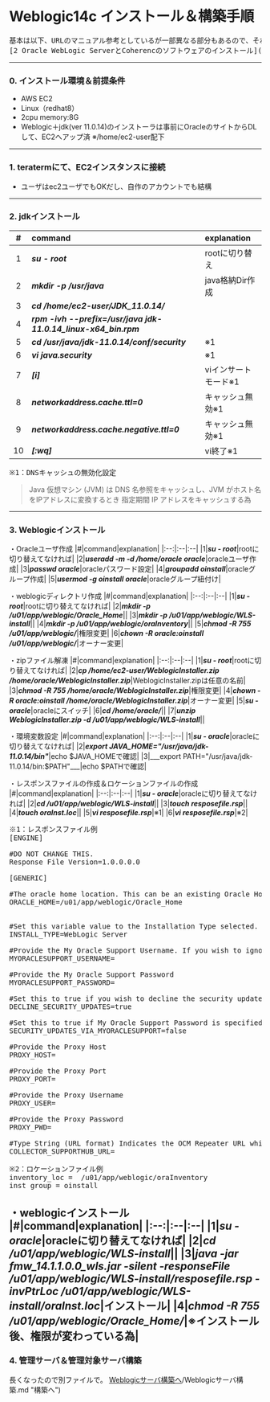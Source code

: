 # Weblogic14c インストール＆構築手順

<pre>
基本は以下、URLのマニュアル参考としているが一部異なる部分もあるので、それを記載
[2 Oracle WebLogic ServerとCoherencのソフトウェアのインストール]([https://docs.oracle.com/cd/F32751_01/weblogic-server/14.1.1.0/wlsig/installing-weblogic-server-developers.html](https://docs.oracle.com/cd/F32751_01/weblogic-server/14.1.1.0/wlsig/installing-oracle-weblogic-server-and-coherence-software.html#GUID-E4241C14-42D3-4053-8F83-C748E059607A))
</pre>

---
### 0. インストール環境＆前提条件
- AWS EC2
- Linux（redhat8）
- 2cpu memory:8G
- Weblogic＋jdk(ver 11.0.14)のインストーラは事前にOracleのサイトからDLして、EC2へアップ済
  ※/home/ec2-user配下
---
### 1. teratermにて、EC2インスタンスに接続
- ユーザはec2ユーザでもOKだし、自作のアカウントでも結構
---
### 2. jdkインストール
|#|command|explanation|
|:--:|:--|:--|
|1|___su - root___|rootに切り替え|
|2|___mkdir -p  /usr/java___|java格納Dir作成|
|3|___cd /home/ec2-user/JDK_11.0.14/___||
|4|___rpm -ivh --prefix=/usr/java  jdk-11.0.14_linux-x64_bin.rpm___||
|5|___cd /usr/java/jdk-11.0.14/conf/security___|※1|
|6|___vi java.security___|※1|
|7|___[i]___|viインサートモード※1|
|8|___networkaddress.cache.ttl=0___|キャッシュ無効※1|
|9|___networkaddress.cache.negative.ttl=0___|キャッシュ無効※1|
|10|___[:wq]___|vi終了※1|

<pre>
※1：DNSキャッシュの無効化設定
</pre>
> Java 仮想マシン (JVM) は DNS 名参照をキャッシュし、JVM がホスト名をIPアドレスに変換するとき
> 指定期間 IP アドレスをキャッシュする為

---
### 3. Weblogicインストール

・Oracleユーザ作成
|#|command|explanation|
|:--:|:--|:--|
|1|___su - root___|rootに切り替えてなければ|
|2|___useradd -m -d /home/oracle oracle___|oracleユーザ作成|
|3|___passwd oracle___|oracleパスワード設定|
|4|___groupadd oinstall___|oracleグループ作成|
|5|___usermod -g oinstall oracle___|oracleグループ紐付け|

・weblogicディレクトリ作成
|#|command|explanation|
|:--:|:--|:--|
|1|___su - root___|rootに切り替えてなければ|
|2|___mkdir -p /u01/app/weblogic/Oracle_Home___||
|3|___mkdir -p /u01/app/weblogic/WLS-install___||
|4|___mkdir -p /u01/app/weblogic/oraInventory___||
|5|___chmod -R 755 /u01/app/weblogic/___|権限変更|
|6|___chown -R oracle:oinstall /u01/app/weblogic/___|オーナー変更|

・zipファイル解凍
|#|command|explanation|
|:--:|:--|:--|
|1|___su - root___|rootに切り替えてなければ|
|2|___cp /home/ec2-user/WeblogicInstaller.zip /home/oracle/WeblogicInstaller.zip___|WeblogicInstaller.zipは任意の名前|
|3|___chmod -R 755 /home/oracle/WeblogicInstaller.zip___|権限変更|
|4|___chown -R oracle:oinstall /home/oracle/WeblogicInstaller.zip___|オーナー変更|
|5|___su - oracle___|oracleにスイッチ|
|6|___cd /home/oracle/___||
|7|___unzip WeblogicInstaller.zip -d /u01/app/weblogic/WLS-install___||

・環境変数設定
|#|command|explanation|
|:--:|:--|:--|
|1|___su - oracle___|oracleに切り替えてなければ|
|2|___export JAVA_HOME="/usr/java/jdk-11.0.14/bin"___|echo $JAVA_HOMEで確認|
|3|___export PATH="/usr/java/jdk-11.0.14/bin:$PATH"___|echo $PATHで確認|

・レスポンスファイルの作成＆ロケーションファイルの作成
|#|command|explanation|
|:--:|:--|:--|
|1|___su - oracle___|oracleに切り替えてなければ|
|2|___cd /u01/app/weblogic/WLS-install___||
|3|___touch resposefile.rsp___||
|4|___touch oraInst.loc___||
|5|___vi resposefile.rsp___|※1|
|6|___vi resposefile.rsp___|※2|


<pre>
※1：レスポンスファイル例
[ENGINE]

#DO NOT CHANGE THIS.
Response File Version=1.0.0.0.0

[GENERIC]

#The oracle home location. This can be an existing Oracle Home or a new Oracle Home
ORACLE_HOME=/u01/app/weblogic/Oracle_Home


#Set this variable value to the Installation Type selected. e.g. WebLogic Server, Coherence, Complete with Examples.
INSTALL_TYPE=WebLogic Server

#Provide the My Oracle Support Username. If you wish to ignore Oracle Configuration Manager configuration provide empty string for user name.
MYORACLESUPPORT_USERNAME=

#Provide the My Oracle Support Password
MYORACLESUPPORT_PASSWORD=

#Set this to true if you wish to decline the security updates. Setting this to true and providing empty string for My Oracle Support username will ignore the Oracle Configuration Manager configuration
DECLINE_SECURITY_UPDATES=true

#Set this to true if My Oracle Support Password is specified
SECURITY_UPDATES_VIA_MYORACLESUPPORT=false

#Provide the Proxy Host
PROXY_HOST=

#Provide the Proxy Port
PROXY_PORT=

#Provide the Proxy Username
PROXY_USER=

#Provide the Proxy Password
PROXY_PWD=

#Type String (URL format) Indicates the OCM Repeater URL which should be of the format [scheme[Http/Https]]://[repeater host]:[repeater port]
COLLECTOR_SUPPORTHUB_URL=

※2：ロケーションファイル例
inventory_loc =  /u01/app/weblogic/oraInventory
inst_group = oinstall
</pre>

・weblogicインストール
|#|command|explanation|
|:--:|:--|:--|
|1|___su - oracle___|oracleに切り替えてなければ|
|2|___cd /u01/app/weblogic/WLS-install___||
|3|___java -jar fmw_14.1.1.0.0_wls.jar -silent -responseFile  /u01/app/weblogic/WLS-install/resposefile.rsp -invPtrLoc  /u01/app/weblogic/WLS-install/oraInst.loc___|インストール|
|4|___chmod -R 755 /u01/app/weblogic/Oracle_Home/___|※インストール後、権限が変わっている為|
---
### 4. 管理サーバ＆管理対象サーバ構築
長くなったので別ファイルで。
[Weblogicサーバ構築へ](https://github.com/keicyKOh1Ca/style/tree/master/oracle)/Weblogicサーバ構築.md "構築へ")
